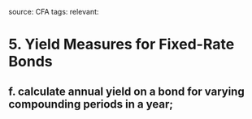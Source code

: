 source: CFA
tags: 
relevant: 

# 5. Yield Measures for Fixed-Rate Bonds

## f. calculate annual yield on a bond for varying compounding periods in a year;

